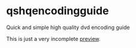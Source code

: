 qshqencodingguide
=================

Quick and simple high quality dvd encoding guide

This is just a very incomplete [preview](EncodingGuide.md).